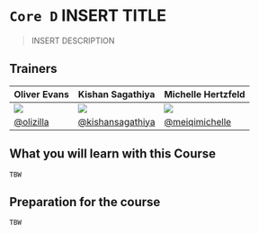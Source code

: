 # `Core D` INSERT TITLE

> INSERT DESCRIPTION

## Trainers

| **Oliver Evans**                                    	| **Kishan Sagathiya**                                   	| **Michelle Hertzfeld**                                	|
|-----------------------------------------------------	|--------------------------------------------------------	|-------------------------------------------------------	|
| ![](https://avatars0.githubusercontent.com/u/58871) 	| ![](https://avatars0.githubusercontent.com/u/10185999) 	| ![](https://avatars1.githubusercontent.com/u/4827522) 	|
| [@olizilla](https://github.com/olizilla/)           	| [@kishansagathiya](https://github.com/kishansagathiya) 	| [@meiqimichelle](https://github.com/meiqimichelle)       	|

## What you will learn with this Course

`TBW`

## Preparation for the course

`TBW`
